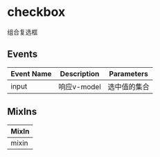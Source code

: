 # checkbox

组合复选框

## Events

<!-- @vuese:checkbox:events:start -->
|Event Name|Description|Parameters|
|---|---|---|
|input|响应v-model|选中值的集合|

<!-- @vuese:checkbox:events:end -->


## MixIns

<!-- @vuese:checkbox:mixIns:start -->
|MixIn|
|---|
|mixin|

<!-- @vuese:checkbox:mixIns:end -->


